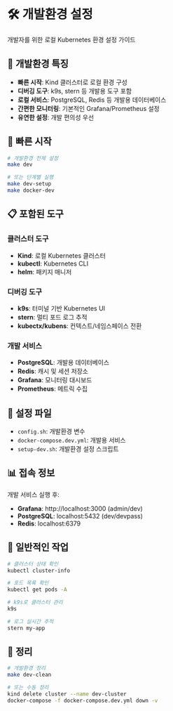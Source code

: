 # 🛠️ 개발환경 설정

개발자를 위한 로컬 Kubernetes 환경 설정 가이드

## 🎯 개발환경 특징

- **빠른 시작**: Kind 클러스터로 로컬 환경 구성
- **디버깅 도구**: k9s, stern 등 개발용 도구 포함
- **로컬 서비스**: PostgreSQL, Redis 등 개발용 데이터베이스
- **간편한 모니터링**: 기본적인 Grafana/Prometheus 설정
- **유연한 설정**: 개발 편의성 우선

## 🚀 빠른 시작

```bash
# 개발환경 전체 설정
make dev

# 또는 단계별 실행
make dev-setup
make docker-dev
```

## 📋 포함된 도구

### 클러스터 도구
- **Kind**: 로컬 Kubernetes 클러스터
- **kubectl**: Kubernetes CLI
- **helm**: 패키지 매니저

### 디버깅 도구
- **k9s**: 터미널 기반 Kubernetes UI
- **stern**: 멀티 포드 로그 추적
- **kubectx/kubens**: 컨텍스트/네임스페이스 전환

### 개발 서비스
- **PostgreSQL**: 개발용 데이터베이스
- **Redis**: 캐시 및 세션 저장소
- **Grafana**: 모니터링 대시보드
- **Prometheus**: 메트릭 수집

## 🔧 설정 파일

- `config.sh`: 개발환경 변수
- `docker-compose.dev.yml`: 개발용 서비스
- `setup-dev.sh`: 개발환경 설정 스크립트

## 📊 접속 정보

개발 서비스 실행 후:
- **Grafana**: http://localhost:3000 (admin/dev)
- **PostgreSQL**: localhost:5432 (dev/devpass)
- **Redis**: localhost:6379

## 🔄 일반적인 작업

```bash
# 클러스터 상태 확인
kubectl cluster-info

# 포드 목록 확인
kubectl get pods -A

# k9s로 클러스터 관리
k9s

# 로그 실시간 추적
stern my-app
```

## 🧹 정리

```bash
# 개발환경 정리
make dev-clean

# 또는 수동 정리
kind delete cluster --name dev-cluster
docker-compose -f docker-compose.dev.yml down -v
```
